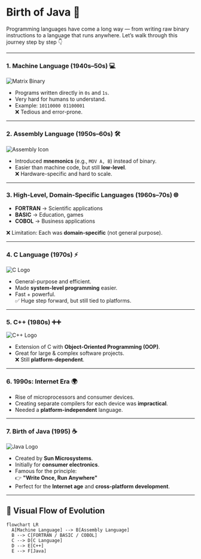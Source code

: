 # Birth of Java 🚀

Programming languages have come a long way — from writing raw binary instructions to a language that runs anywhere. Let’s walk through this journey step by step 👇

---

### 1. Machine Language (1940s–50s) 💻
![Matrix Binary](https://media.giphy.com/media/l3vR85PnGsBwu1PFK/giphy.gif)

- Programs written directly in `0s` and `1s`.  
- Very hard for humans to understand.  
- Example: `10110000 01100001`  
❌ Tedious and error-prone.

---

### 2. Assembly Language (1950s–60s) 🛠️
![Assembly Icon](https://cdn.jsdelivr.net/gh/devicons/devicon/icons/bash/bash-original.svg)

- Introduced **mnemonics** (e.g., `MOV A, B`) instead of binary.  
- Easier than machine code, but still **low-level**.  
❌ Hardware-specific and hard to scale.

---

### 3. High-Level, Domain-Specific Languages (1960s–70s) 🌐
- **FORTRAN** → Scientific applications  
- **BASIC** → Education, games  
- **COBOL** → Business applications  

❌ Limitation: Each was **domain-specific** (not general purpose).

---

### 4. C Language (1970s) ⚡
![C Logo](https://cdn.jsdelivr.net/gh/devicons/devicon/icons/c/c-original.svg)

- General-purpose and efficient.  
- Made **system-level programming** easier.  
- Fast + powerful.  
✅ Huge step forward, but still tied to platforms.

---

### 5. C++ (1980s) ➕➕
![C++ Logo](https://cdn.jsdelivr.net/gh/devicons/devicon/icons/cplusplus/cplusplus-original.svg)

- Extension of C with **Object-Oriented Programming (OOP)**.  
- Great for large & complex software projects.  
❌ Still **platform-dependent**.

---

### 6. 1990s: Internet Era 🌍
- Rise of microprocessors and consumer devices.  
- Creating separate compilers for each device was **impractical**.  
- Needed a **platform-independent** language.

---

### 7. Birth of Java (1995) ☕
![Java Logo](https://cdn.jsdelivr.net/gh/devicons/devicon/icons/java/java-original.svg)

- Created by **Sun Microsystems**.  
- Initially for **consumer electronics**.  
- Famous for the principle:  
  👉 **"Write Once, Run Anywhere"**  
- Perfect for the **Internet age** and **cross-platform development**.  

---

## 🔹 Visual Flow of Evolution

```mermaid
flowchart LR
  A[Machine Language] --> B[Assembly Language]
  B --> C[FORTRAN / BASIC / COBOL]
  C --> D[C Language]
  D --> E[C++]
  E --> F[Java]
